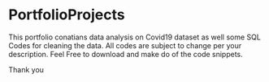 # PortfolioProjects
This portfolio conatians data analysis on Covid19 dataset as well some SQL Codes for cleaning the data.
All codes are subject to change per your description.
Feel Free to download and make do of the code snippets.

Thank you
